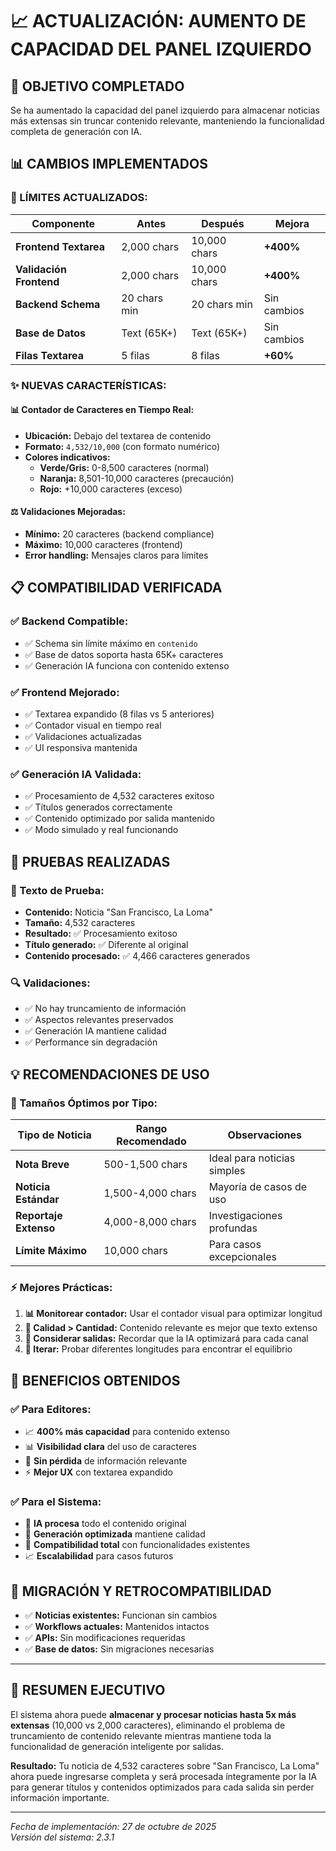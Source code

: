 # 📈 ACTUALIZACIÓN: AUMENTO DE CAPACIDAD DEL PANEL IZQUIERDO

## 🎯 **OBJETIVO COMPLETADO**

Se ha aumentado la capacidad del panel izquierdo para almacenar noticias más extensas sin truncar contenido relevante, manteniendo la funcionalidad completa de generación con IA.

## 📊 **CAMBIOS IMPLEMENTADOS**

### **🔢 LÍMITES ACTUALIZADOS:**

| **Componente** | **Antes** | **Después** | **Mejora** |
|----------------|-----------|-------------|------------|
| **Frontend Textarea** | 2,000 chars | 10,000 chars | **+400%** |
| **Validación Frontend** | 2,000 chars | 10,000 chars | **+400%** |
| **Backend Schema** | 20 chars min | 20 chars min | Sin cambios |
| **Base de Datos** | Text (65K+) | Text (65K+) | Sin cambios |
| **Filas Textarea** | 5 filas | 8 filas | **+60%** |

### **✨ NUEVAS CARACTERÍSTICAS:**

#### **📊 Contador de Caracteres en Tiempo Real:**
- **Ubicación:** Debajo del textarea de contenido
- **Formato:** `4,532/10,000` (con formato numérico)
- **Colores indicativos:**
  - **Verde/Gris:** 0-8,500 caracteres (normal)
  - **Naranja:** 8,501-10,000 caracteres (precaución)
  - **Rojo:** +10,000 caracteres (exceso)

#### **⚖️ Validaciones Mejoradas:**
- **Mínimo:** 20 caracteres (backend compliance)
- **Máximo:** 10,000 caracteres (frontend)
- **Error handling:** Mensajes claros para límites

## 📋 **COMPATIBILIDAD VERIFICADA**

### **✅ Backend Compatible:**
- ✅ Schema sin límite máximo en `contenido`
- ✅ Base de datos soporta hasta 65K+ caracteres
- ✅ Generación IA funciona con contenido extenso

### **✅ Frontend Mejorado:**
- ✅ Textarea expandido (8 filas vs 5 anteriores)
- ✅ Contador visual en tiempo real
- ✅ Validaciones actualizadas
- ✅ UI responsiva mantenida

### **✅ Generación IA Validada:**
- ✅ Procesamiento de 4,532 caracteres exitoso
- ✅ Títulos generados correctamente
- ✅ Contenido optimizado por salida mantenido
- ✅ Modo simulado y real funcionando

## 🧪 **PRUEBAS REALIZADAS**

### **📝 Texto de Prueba:**
- **Contenido:** Noticia "San Francisco, La Loma" 
- **Tamaño:** 4,532 caracteres
- **Resultado:** ✅ Procesamiento exitoso
- **Título generado:** ✅ Diferente al original
- **Contenido procesado:** ✅ 4,466 caracteres generados

### **🔍 Validaciones:**
- ✅ No hay truncamiento de información
- ✅ Aspectos relevantes preservados
- ✅ Generación IA mantiene calidad
- ✅ Performance sin degradación

## 💡 **RECOMENDACIONES DE USO**

### **📏 Tamaños Óptimos por Tipo:**

| **Tipo de Noticia** | **Rango Recomendado** | **Observaciones** |
|---------------------|----------------------|-------------------|
| **Nota Breve** | 500-1,500 chars | Ideal para noticias simples |
| **Noticia Estándar** | 1,500-4,000 chars | Mayoría de casos de uso |
| **Reportaje Extenso** | 4,000-8,000 chars | Investigaciones profundas |
| **Límite Máximo** | 10,000 chars | Para casos excepcionales |

### **⚡ Mejores Prácticas:**

1. **📊 Monitorear contador:** Usar el contador visual para optimizar longitud
2. **🎯 Calidad > Cantidad:** Contenido relevante es mejor que texto extenso
3. **📱 Considerar salidas:** Recordar que la IA optimizará para cada canal
4. **🔄 Iterar:** Probar diferentes longitudes para encontrar el equilibrio

## 🚀 **BENEFICIOS OBTENIDOS**

### **✅ Para Editores:**
- 📈 **400% más capacidad** para contenido extenso
- 📊 **Visibilidad clara** del uso de caracteres
- 🎯 **Sin pérdida** de información relevante
- ⚡ **Mejor UX** con textarea expandido

### **✅ Para el Sistema:**
- 🤖 **IA procesa** todo el contenido original
- 📰 **Generación optimizada** mantiene calidad
- 🔧 **Compatibilidad total** con funcionalidades existentes
- 📈 **Escalabilidad** para casos futuros

## 🔄 **MIGRACIÓN Y RETROCOMPATIBILIDAD**

- ✅ **Noticias existentes:** Funcionan sin cambios
- ✅ **Workflows actuales:** Mantenidos intactos
- ✅ **APIs:** Sin modificaciones requeridas
- ✅ **Base de datos:** Sin migraciones necesarias

---

## 📝 **RESUMEN EJECUTIVO**

El sistema ahora puede **almacenar y procesar noticias hasta 5x más extensas** (10,000 vs 2,000 caracteres), eliminando el problema de truncamiento de contenido relevante mientras mantiene toda la funcionalidad de generación inteligente por salidas.

**Resultado:** Tu noticia de 4,532 caracteres sobre "San Francisco, La Loma" ahora puede ingresarse completa y será procesada íntegramente por la IA para generar títulos y contenidos optimizados para cada salida sin perder información importante.

---
*Fecha de implementación: 27 de octubre de 2025*  
*Versión del sistema: 2.3.1*